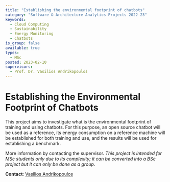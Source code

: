 ```yaml
---
title: "Establishing the environmental footprint of chatbots"
category: "Software & Architecture Analytics Projects 2022-23"
keywords:
  - Cloud Computing
  - Sustainability
  - Energy Monitoring
  - Chatbots
is_group: false
available: true
types:
  - MSc
posted: 2023-02-10
supervisors:
  - Prof. Dr. Vasilios Andrikopoulos
---
```


# Establishing the Environmental Footprint of Chatbots

This project aims to investigate what is the environmental footprint of training and using chatbots. For this purpose, an open source chatbot will be used as a reference, its energy consumption on a reference machine will be established for both training and use, and the results will be used for establishing a benchmark.

More information by contacting the supervisor. *This project is intended for MSc students only due to its complexity; it can be converted into a BSc project but it can only be done as a group*.

**Contact**: [Vasilios Andrikopoulos](v.andrikopoulos@rug.nl)
